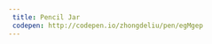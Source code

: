 ```yaml
---
 title: Pencil Jar                        
 codepen: http://codepen.io/zhongdeliu/pen/egMgep 
---
```

